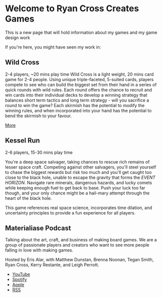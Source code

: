 # Welcome to Ryan Cross Creates Games

This is a new page that will hold information about my games and my game design work

If you're here, you might have seen my work in: 

## Wild Cross
2-4 players, ~20 mins play time
Wild Cross is a light weight, 20 mins card game for 2-4 people. Using unique triple-faceted, 5-suited cards, players compete to see who can build the biggest set from their hand in a series of quick rounds with wild rules. Each round offers the chance to recruit and win cards into their individual decks to develop a winning strategy that balances short term tactics and long term strategy - will you sacrifice a round to win the game? Each skirmish has the potential to modify the winning rules, and when incorporated into your hand has the potential to bend the skirmish to your favour.

[More](https://wild-cross.mypagecloud.com/)

## Kessel Run 
2-6 players, 15-30 mins play time

You're a deep space salvager, taking chances to rescue rich remains of lesser space craft. Competing against other salvagers, you'll steel yourself to chase the biggest rewards but risk too much and you'll get caught too close to the black hole, unable to escape the gravity that forms the *EVENT HORIZON*. Navigate rare minerals, dangerous hazards, and lucky comets while keeping enough fuel to get back to base. Push your luck too far though, and your only chance might be a hail-mary attempt through the heart of the black hole. 

This game references real space science, incorporates time dilation, and uncertainty principles to provide a fun experience for all players. 

## Materialiase Podcast
Talking about the art, craft, and business of making board games. We are a group of passionate players and creators who want to see more people falling in love with making games.

Hosted by Eris Alar, with Matthew Dunstan, Brenna Noonan, Tegan Smith, Ryan Cross, Kerry Restante, and Leigh Perrott.

* [YouTube](https://www.youtube.com/@MaterialisePodcast)
* [Spotify](https://open.spotify.com/show/4cwpzfp8G7BN7A1VImVhsK?si=cbbf3b570a8842a2)
* [Apple](https://podcasts.apple.com/au/podcast/materialise-a-podcast-for-board-game-creators/id1708795334)
* [RSS](https://feeds.libsyn.com/483660/rss)

